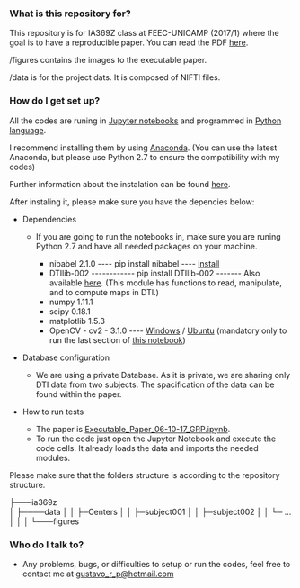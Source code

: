 ### What is this repository for? ###

This repository is for IA369Z class at FEEC-UNICAMP (2017/1) where the goal is to have a reproducible paper. You can read the PDF [here](deliver/paper_010617.pdf).

/figures contains the images to the executable paper.

/data is for the project dats. It is composed of NIFTI files.

### How do I get set up? ###

All the codes are runing in [Jupyter notebooks](http://jupyter.org/) and programmed in [Python language](https://www.python.org/).

I recommend installing them by using [Anaconda](https://www.continuum.io/downloads). (You can use the latest Anaconda, but please use Python 2.7 to ensure the compatibility with my codes)

Further information about the instalation can be found [here](http://jupyter.org/install.html).


After instaling it, please make sure you have the depencies below:

* Dependencies
    * If you are going to run the notebooks in, make sure you are runing Python 2.7 and have all needed packages on your machine. 
    
        * nibabel 2.1.0 ---- pip install nibabel ---- [install](http://nipy.org/nibabel/#download-and-installation)
		* DTIlib-002 ------------ pip install DTIlib-002 ------- Also available [here](https://bitbucket.org/Gustavo_RP/dtilib). (This module has functions to read, manipulate, and to compute maps in DTI.)
        * numpy 1.11.1
        * scipy 0.18.1
        * matplotlib 1.5.3
        * OpenCV - cv2 - 3.1.0 ---- [Windows](http://docs.opencv.org/3.2.0/d5/de5/tutorial_py_setup_in_windows.html) / [Ubuntu](http://www.pyimagesearch.com/2015/06/22/install-opencv-3-0-and-python-2-7-on-ubuntu/) (mandatory only to run the last section of [this notebook](DifusionTensor2vector_06-10-17_GRP.ipynb))

		
* Database configuration
    * We are using a private Database. As it is private, we are sharing only DTI data from two subjects. The spacification of the data can be found within the paper.
    
* How to run tests
    * The paper is [Executable_Paper_06-10-17_GRP.ipynb](deliver/Executable_Paper_06-10-17_GRP.ipynb).
	* To run the code just open the Jupyter Notebook and execute the code cells. It already loads the data and imports the needed modules.
	
Please make sure that the folders structure is according to the repository structure.

├───ia369z  
│   ├────data
│   │     ├─Centers
│   │     ├─subject001
│   │     ├─subject002
│   │     └─ ...
│   │
│   └───figures  


### Who do I talk to? ###

* Any problems, bugs, or difficulties to setup or run the codes, feel free to contact me at gustavo_r_p@hotmail.com
